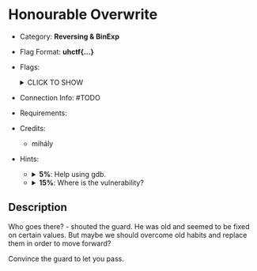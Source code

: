 # Honourable Overwrite
* Category: **Reversing & BinExp**

* Flag Format: **uhctf{...}**

* Flags: <details><summary>CLICK TO SHOW</summary><ul><ul>
<li>static: <code>uhctf{8uff3r-0v3rf10w-70-7h3-k1n9d0m-26fa2b}</code></li>
</ul></ul></details>

* Connection Info: \#TODO

* Requirements:

* Credits:
    * mihály

* Hints: <ul><ul>
<li><details>
    <summary><strong>5%</strong>: Help using gdb.</summary>
    gdb is a powerful tool to see what a program is doing at runtime. However, it's a cli tool that doesn't show much information, causing newcomers to easily get lost. Try installing <a src="https://github.com/hugsy/gef">gef</a>.
</details></li>
<li><details>
    <summary><strong>15%</strong>: Where is the vulnerability?</summary>
    Open the binary in Ghidra. Look for places where you can interact with the program.

    Don't be afraid to read documentation on C standard library functions! <i>man [function_name]</i> or simply Google will help you out!
</details></li>
</ul></ul>

## Description
Who goes there? - shouted the guard. He was old and seemed to be fixed on certain values. But maybe we should overcome old habits and replace them in order to move forward?

Convince the guard to let you pass.